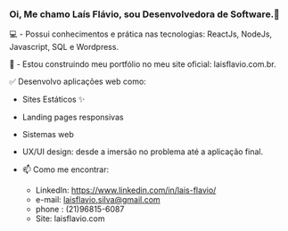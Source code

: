 ### Oi, Me chamo Laís Flávio, sou Desenvolvedora de Software.👋

💻 - Possui conhecimentos e prática nas tecnologias: ReactJs, NodeJs, Javascript, SQL e Wordpress. 

🔨 - Estou construindo meu portfólio no meu site oficial: laisflavio.com.br.

 ✅ Desenvolvo aplicações web como:
  - Sites Estáticos ✨
  - Landing pages responsivas
  - Sistemas web
  - UX/UI design: desde a imersão no problema até a aplicação final.

- 📫 Como me encontrar:
    - LinkedIn: https://www.linkedin.com/in/lais-flavio/
    - e-mail: laisflavio.silva@gmail.com
    - phone : (21)96815-6087
    - Site: laisflavio.com

